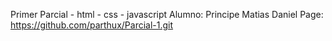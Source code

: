 Primer Parcial - html - css - javascript
Alumno: Principe Matias Daniel
Page: https://github.com/parthux/Parcial-1.git